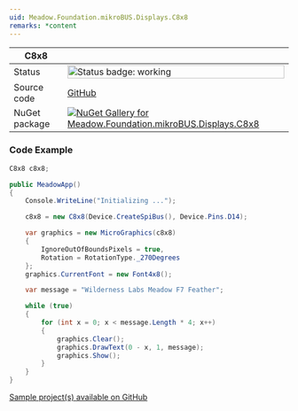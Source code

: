 ```yaml
---
uid: Meadow.Foundation.mikroBUS.Displays.C8x8
remarks: *content
---
```


| C8x8 | |
|--------|--------|
| Status | <img src="https://img.shields.io/badge/Working-brightgreen" style="width: auto; height: -webkit-fill-available;" alt="Status badge: working" /> |
| Source code | [GitHub](https://github.com/WildernessLabs/Meadow.Foundation.MikroBus/tree/main/Source/C8x8) |
| NuGet package | <a href="https://www.nuget.org/packages/Meadow.Foundation.mikroBUS.Displays.C8x8/" target="_blank"><img src="https://img.shields.io/nuget/v/Meadow.Foundation.mikroBUS.Displays.C8x8.svg?label=Meadow.Foundation.mikroBUS.Displays.C8x8" alt="NuGet Gallery for Meadow.Foundation.mikroBUS.Displays.C8x8" /></a> |
### Code Example

```csharp
C8x8 c8x8;

public MeadowApp()
{
    Console.WriteLine("Initializing ...");

    c8x8 = new C8x8(Device.CreateSpiBus(), Device.Pins.D14);

    var graphics = new MicroGraphics(c8x8)
    {
        IgnoreOutOfBoundsPixels = true,
        Rotation = RotationType._270Degrees
    };
    graphics.CurrentFont = new Font4x8();

    var message = "Wilderness Labs Meadow F7 Feather";

    while (true)
    {
        for (int x = 0; x < message.Length * 4; x++)
        {
            graphics.Clear();
            graphics.DrawText(0 - x, 1, message);
            graphics.Show();
        }
    }
}

```

[Sample project(s) available on GitHub](https://github.com/WildernessLabs/Meadow.Foundation.MikroBus/tree/main/Source/C8x8/Sample/C8x8_Sample)


